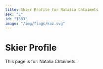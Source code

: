 ```yaml
---
title: Skier Profile for Natalia Chtaimets
sex: "L"
id: "1383"
image: "/img/flags/kaz.svg" 
---
```


# Skier Profile

This page is for: Natalia Chtaimets.
    